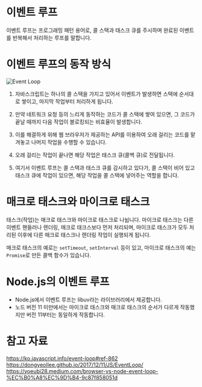 # 이벤트 루프

이벤트 루프는 프로그래밍 패턴 용어로, 콜 스택과 태스크 큐를 주시하며 완료된 이벤트를 반복해서 처리하는 루프를 말합니다.

# 이벤트 루프의 동작 방식

![Event Loop](https://img1.daumcdn.net/thumb/R1280x0/?scode=mtistory2&fname=https%3A%2F%2Fblog.kakaocdn.net%2Fdn%2FsAmQE%2FbtseQejZBh4%2FtV5kwIlLLJYEwbKCtC0KQ0%2Fimg.png)

1. 자바스크립트는 하나의 콜 스택을 가지고 있어서 이벤트가 발생하면 스택에 순서대로 쌓이고, 마지막 작업부터 처리하게 됩니다.

2. 만약 네트워크 요청 등의 느리게 동작하는 코드가 콜 스택에 쌓여 있으면, 그 코드가 끝날 때까지 다음 작업이 블로킹되는 비효율이 발생합니다.

3. 이를 해결하게 위해 웹 브라우저가 제공하는 API를 이용하여 오래 걸리는 코드를 맡겨놓고 나머지 작업을 수행할 수 있습니다.

4. 오래 걸리는 작업이 끝나면 해당 작업은 태스크 큐(콜백 큐)로 전달됩니다.

5. 여기서 이벤트 루프는 콜 스택과 태스크 큐를 감시하고 있다가, 콜 스택이 비어 있고 태스크 큐에 작업이 있으면, 해당 작업을 콜 스택에 넣어주는 역할을 합니다.

# 매크로 태스크와 마이크로 태스크

태스크(작업)는 매크로 태스크와 마이크로 태스크로 나뉩니다. 마이크로 태스크는 다른 이벤트 핸들러나 렌더링, 매크로 태크스보다 먼저 처리되며, 마이크로 태스크가 모두 처리된 이후에 다른 매크로 태스크나 렌더링 작업이 실행되게 됩니다.

매크로 태스크의 예로는 `setTimeout`, `setInterval` 등이 있고, 마이크로 태스크의 예는 `Promise`로 만든 콜백 함수가 있습니다.

# Node.js의 이벤트 루프

- Node.js에서 이벤트 루프는 libuv라는 라이브러리에서 제공합니다.
- 노드 버전 11 미만에서는 마이크로 태스크와 매크로 태스크의 순서가 다르게 작동했지만 버전 11부터는 동일하게 작동합니다.

# 참고 자료

https://ko.javascript.info/event-loop#ref-862 <br/>
https://dongyeollee.github.io/2017/12/11/JS/EventLoop/ <br/>
https://yoeubi28.medium.com/browser-vs-node-event-loop-%EC%B0%A8%EC%9D%B4-9c87f858051d<br/>
